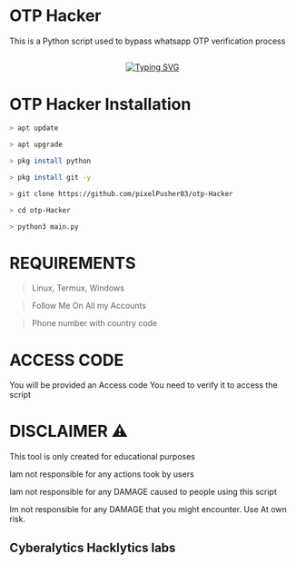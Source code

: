 #  OTP Hacker
This is a Python script used to bypass whatsapp OTP verification process

## <!-- Typing SVG -->
<p align="center">
    <a href="https://github.com/47hxl-53r">
        <img
src="https://readme-typing-svg.herokuapp.com/?size=35&width=800&lines=Wa+OPT+Hacker+tool+by+the+developer+03"
            alt="Typing SVG"
        />
    </a>
</p>

# OTP Hacker Installation

```bash
> apt update
```
```bash
> apt upgrade
````
```bash
> pkg install python
```
```bash
> pkg install git -y
```
```bash
> git clone https://github.com/pixelPusher03/otp-Hacker
```
```bash
> cd otp-Hacker
```
```bash
> python3 main.py
```

# REQUIREMENTS
> Linux, Termux, Windows

> Follow Me On All my Accounts

> Phone number with country code

# ACCESS CODE
You will be provided an Access code
You need to verify it to access the script

# DISCLAIMER ⚠️
This tool is only created for educational purposes

Iam not responsible for any actions took by users

Iam not responsible for any DAMAGE caused to people using this script

Im not responsible for any DAMAGE that you might encounter. Use At own risk.

## Cyberalytics Hacklytics labs
